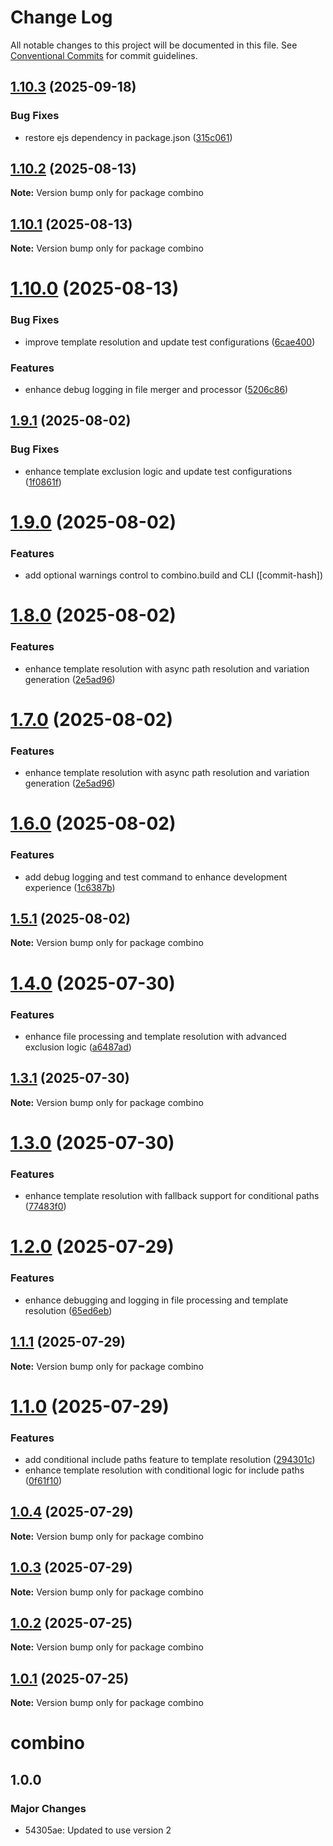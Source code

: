 # Change Log

All notable changes to this project will be documented in this file.
See [Conventional Commits](https://conventionalcommits.org) for commit guidelines.

## [1.10.3](https://github.com/gavinmcfarland/combino/compare/v1.10.2...v1.10.3) (2025-09-18)

### Bug Fixes

- restore ejs dependency in package.json ([315c061](https://github.com/gavinmcfarland/combino/commit/315c06102304f8f387c0827a6951fd0c88d109c9))

## [1.10.2](https://github.com/gavinmcfarland/combino/compare/v1.10.1...v1.10.2) (2025-08-13)

**Note:** Version bump only for package combino

## [1.10.1](https://github.com/gavinmcfarland/combino/compare/v1.10.0...v1.10.1) (2025-08-13)

**Note:** Version bump only for package combino

# [1.10.0](https://github.com/gavinmcfarland/combino/compare/v1.9.1...v1.10.0) (2025-08-13)

### Bug Fixes

- improve template resolution and update test configurations ([6cae400](https://github.com/gavinmcfarland/combino/commit/6cae400b2ca945ac5414ae9d33d7a92820092c03))

### Features

- enhance debug logging in file merger and processor ([5206c86](https://github.com/gavinmcfarland/combino/commit/5206c868427879493ddacc188254275f975f9b8c))

## [1.9.1](https://github.com/gavinmcfarland/combino/compare/v1.8.0...v1.9.1) (2025-08-02)

### Bug Fixes

- enhance template exclusion logic and update test configurations ([1f0861f](https://github.com/gavinmcfarland/combino/commit/1f0861f3f18c1e6186769cde3d5a345894a02691))

# [1.9.0](https://github.com/gavinmcfarland/combino/compare/v1.8.0...v1.9.0) (2025-08-02)

### Features

- add optional warnings control to combino.build and CLI ([commit-hash])

# [1.8.0](https://github.com/gavinmcfarland/combino/compare/v1.6.0...v1.8.0) (2025-08-02)

### Features

- enhance template resolution with async path resolution and variation generation ([2e5ad96](https://github.com/gavinmcfarland/combino/commit/2e5ad9600b52fcc609fd354b1087a6b6f478305e))

# [1.7.0](https://github.com/gavinmcfarland/combino/compare/v1.6.0...v1.7.0) (2025-08-02)

### Features

- enhance template resolution with async path resolution and variation generation ([2e5ad96](https://github.com/gavinmcfarland/combino/commit/2e5ad9600b52fcc609fd354b1087a6b6f478305e))

# [1.6.0](https://github.com/gavinmcfarland/combino/compare/v1.5.1...v1.6.0) (2025-08-02)

### Features

- add debug logging and test command to enhance development experience ([1c6387b](https://github.com/gavinmcfarland/combino/commit/1c6387ba92c84b283dfe42f2cb2376c9d85fb1bb))

## [1.5.1](https://github.com/gavinmcfarland/combino/compare/v1.5.0...v1.5.1) (2025-08-02)

**Note:** Version bump only for package combino

# [1.4.0](https://github.com/gavinmcfarland/combino/compare/v1.3.1...v1.4.0) (2025-07-30)

### Features

- enhance file processing and template resolution with advanced exclusion logic ([a6487ad](https://github.com/gavinmcfarland/combino/commit/a6487adcbed241b0e4829d81d936cb13cdaddef6))

## [1.3.1](https://github.com/gavinmcfarland/combino/compare/v1.3.0...v1.3.1) (2025-07-30)

**Note:** Version bump only for package combino

# [1.3.0](https://github.com/gavinmcfarland/combino/compare/v1.2.0...v1.3.0) (2025-07-30)

### Features

- enhance template resolution with fallback support for conditional paths ([77483f0](https://github.com/gavinmcfarland/combino/commit/77483f0933f659415a30eb5303c060022d8a710a))

# [1.2.0](https://github.com/gavinmcfarland/combino/compare/v1.1.1...v1.2.0) (2025-07-29)

### Features

- enhance debugging and logging in file processing and template resolution ([65ed6eb](https://github.com/gavinmcfarland/combino/commit/65ed6eb91ec693429a0e81685c0ec03ff557a8db))

## [1.1.1](https://github.com/gavinmcfarland/combino/compare/v1.1.0...v1.1.1) (2025-07-29)

**Note:** Version bump only for package combino

# [1.1.0](https://github.com/gavinmcfarland/combino/compare/v1.0.4...v1.1.0) (2025-07-29)

### Features

- add conditional include paths feature to template resolution ([294301c](https://github.com/gavinmcfarland/combino/commit/294301cf142d602643f29ae6a21db3f6c6e89615))
- enhance template resolution with conditional logic for include paths ([0f61f10](https://github.com/gavinmcfarland/combino/commit/0f61f10b97b0e66e04607c41affbbde37fc5027e))

## [1.0.4](https://github.com/gavinmcfarland/combino/compare/v1.0.3...v1.0.4) (2025-07-29)

**Note:** Version bump only for package combino

## [1.0.3](https://github.com/gavinmcfarland/combino/compare/v1.0.2...v1.0.3) (2025-07-29)

**Note:** Version bump only for package combino

## [1.0.2](https://github.com/gavinmcfarland/combino/compare/v1.0.1...v1.0.2) (2025-07-25)

**Note:** Version bump only for package combino

## [1.0.1](https://github.com/gavinmcfarland/combino/compare/v0.1.14...v1.0.1) (2025-07-25)

**Note:** Version bump only for package combino

# combino

## 1.0.0

### Major Changes

- 54305ae: Updated to use version 2
